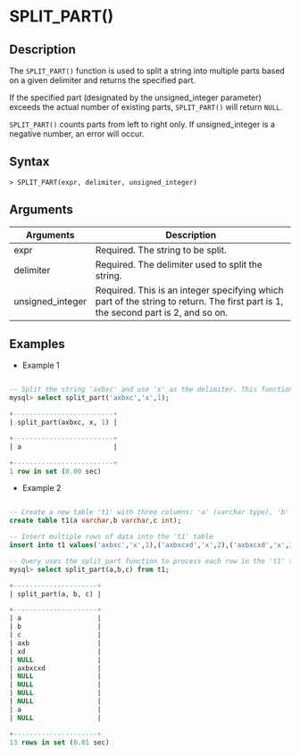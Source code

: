 # **SPLIT_PART()**

## **Description**

The `SPLIT_PART()` function is used to split a string into multiple parts based on a given delimiter and returns the specified part.

If the specified part (designated by the unsigned_integer parameter) exceeds the actual number of existing parts, `SPLIT_PART()` will return `NULL`.

`SPLIT_PART()` counts parts from left to right only. If unsigned_integer is a negative number, an error will occur.

## **Syntax**

```
> SPLIT_PART(expr, delimiter, unsigned_integer)
```

## **Arguments**

|  Arguments   | Description  |
|  ----  | ----  |
|expr|Required. The string to be split.|
|delimiter|Required. The delimiter used to split the string.|
|unsigned_integer|Required. This is an integer specifying which part of the string to return. The first part is 1, the second part is 2, and so on.|

## **Examples**

- Example 1

```sql

-- Split the string 'axbxc' and use 'x' as the delimiter. This function will return the first part of the string 'axbxc'. Therefore, the result of executing this SQL statement is 'a' because 'a' is the first part of the string 'axbxc' split on the basis of the 'x' delimiter.
mysql> select split_part('axbxc','x',1);

+-------------------------+
| split_part(axbxc, x, 1) |

+-------------------------+
| a                       |

+-------------------------+
1 row in set (0.00 sec)
```

- Example 2

```sql

-- Create a new table 't1' with three columns: 'a' (varchar type), 'b' (varchar type), and 'c' (int type).
create table t1(a varchar,b varchar,c int);

-- Insert multiple rows of data into the 't1' table
insert into t1 values('axbxc','x',1),('axbxcxd','x',2),('axbxcxd','x',3),('axbxcxd','xc',1),('axbxcxd','xc',2),('axbxcxd','xc',3),('axbxcxd','asas',1),('axbxcxd','asas',2),(null,'asas',3),('axbxcxd',null,3),('axbxcxd','asas',null),('axxx','x',1),('axxx','x',2);

-- Query uses the split_part function to process each row in the 't1' table. For each row, it splits the value of the 'a' column into multiple parts (using the value of the 'b' column as the delimiter) and then returns the specified part (designated by the value of the 'c' column). For example, for the first row of data ('axbxc', 'x', 1), it returns 'a' because 'a' is the first part of the string 'axbxc' split on the basis of the 'x' delimiter.
mysql> select split_part(a,b,c) from t1;

+---------------------+
| split_part(a, b, c) |

+---------------------+
| a                   |
| b                   |
| c                   |
| axb                 |
| xd                  |
| NULL                |
| axbxcxd             |
| NULL                |
| NULL                |
| NULL                |
| NULL                |
| a                   |
| NULL                |

+---------------------+
13 rows in set (0.01 sec)
```
